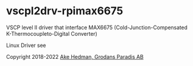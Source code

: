 # vscpl2drv-rpimax6675

VSCP level II driver that interface MAX6675 (Cold-Junction-Compensated K-Thermocoupleto-Digital Converter)

Linux Driver see [](linux/README.md)

Copyright 2018-2022 [Ake Hedman, Grodans Paradis AB](akhe@grodansparadis.com)
